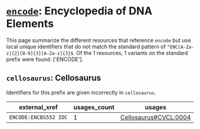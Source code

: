 # [`encode`](https://bioregistry.io/encode): Encyclopedia of DNA Elements

This page summarize the different resources that reference `encode`
but use local unique identifiers that do not match the standard pattern of
`^ENC[A-Za-z]{2}[0-9]{3}[A-Za-z]{3}$`. Of the 1 resources,
1 variants on the standard prefix were found: ['ENCODE'].

## `cellosaurus`: Cellosaurus

Identifiers for this prefix are given incorrectly in `cellosaurus`.

| external_xref         |   usages_count | usages                                                                        |
|-----------------------|----------------|-------------------------------------------------------------------------------|
| `ENCODE:ENCBS552 IDC` |              1 | [Cellosaurus#CVCL:0004](http://purl.obolibrary.org/obo/Cellosaurus#CVCL_0004) |

